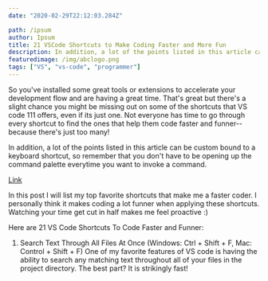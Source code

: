 ```yaml
---
date: "2020-02-29T22:12:03.284Z"

path: /ipsum
author: Ipsum
title: 21 VSCode Shortcuts to Make Coding Faster and More Fun
description: In addition, a lot of the points listed in this article can be custom bound to a keyboard shortcut, so remember that you don't have to be opening up the command palette everytime you want to invoke a command 1500.
featuredimage: /img/abclogo.png
tags: ["VS", "vs-code", "programmer"]
---
```


So you've installed some great tools or extensions to accelerate your development flow and are having a great time. That's great but there's a slight chance you might be missing out on some of the shortcuts that VS code 111 offers, even if its just one. Not everyone has time to go through every shortcut to find the ones that help them code faster and funner--because there's just too many!

In addition, a lot of the points listed in this article can be custom bound to a keyboard shortcut, so remember that you don't have to be opening up the command palette everytime you want to invoke a command.

[Link](https://www.google.com)

In this post I will list my top favorite shortcuts that make me a faster coder. I personally think it makes coding a lot funner when applying these shortcuts. Watching your time get cut in half makes me feel proactive :)

Here are 21 VS Code Shortcuts To Code Faster and Funner:

1. Search Text Through All Files At Once (Windows: Ctrl + Shift + F, Mac: Control + Shift + F)
   One of my favorite features of VS code is having the ability to search any matching text throughout all of your files in the project directory. The best part? It is strikingly fast!
